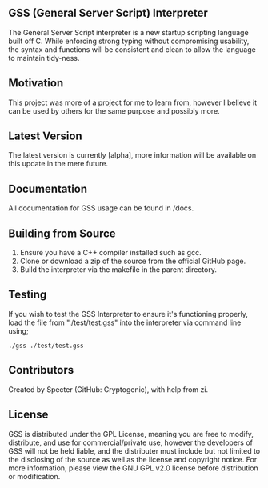 ## GSS (General Server Script) Interpreter
The General Server Script interpreter is a new startup scripting language built off C. While enforcing strong typing without compromising usability, the syntax and functions will be consistent and clean to allow the language to maintain tidy-ness.

## Motivation
This project was more of a project for me to learn from, however I believe it can be used by others for the same purpose and possibly more.

## Latest Version
The latest version is currently [alpha], more information will be available on this update in the mere future.

## Documentation
All documentation for GSS usage can be found in /docs.

## Building from Source
1) Ensure you have a C++ compiler installed such as gcc.<br />
2) Clone or download a zip of the source from the official GitHub page.<br />
3) Build the interpreter via the makefile in the parent directory.<br />

## Testing
If you wish to test the GSS Interpreter to ensure it's functioning properly, load the file from "./test/test.gss" into the interpreter via command line using;
```
./gss ./test/test.gss
```

## Contributors
Created by Specter (GitHub: Cryptogenic), with help from zi.

## License
GSS is distributed under the GPL License, meaning you are free to modify, distribute, and use for commercial/private use, however the developers of GSS will not be held liable, and the distributer must include but not limited to the disclosing of the source as well as the license and copyright notice. For more information, please view the GNU GPL v2.0 license before distribution or modification.
